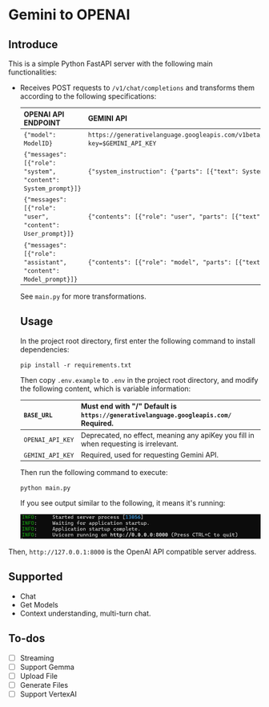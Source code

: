 # Gemini to OPENAI

## Introduce

This is a simple Python FastAPI server with the following main functionalities:

- Receives POST requests to `/v1/chat/completions` and transforms them according to the following specifications:

  | OPENAI API ENDPOINT                                          | GEMINI API                                                   |
  | ------------------------------------------------------------ | ------------------------------------------------------------ |
  | `{"model": ModelID}`                                         | `https://generativelanguage.googleapis.com/v1beta/models/ModelID:generateContent?key=$GEMINI_API_KEY` |
  | `{"messages": [{"role": "system", "content": System_prompt}]}` | `{"system_instruction": {"parts": [{"text": System_prompt}]}}` |
  | `{"messages": [{"role": "user", "content": User_prompt}]}`   | `{"contents": [{"role": "user", "parts": [{"text": User_prompt}]}]}` |
  | `{"messages": [{"role": "assistant", "content": Model_prompt}]}` | `{"contents": [{"role": "model", "parts": [{"text": User_prompt}]}]}` |

  See `main.py` for more transformations.

  ## Usage

  In the project root directory, first enter the following command to install dependencies:

  ```shell
  pip install -r requirements.txt
  ```

  Then copy `.env.example` to `.env` in the project root directory, and modify the following content, which is variable information:

  | `BASE_URL`       | Must end with "/" Default is `https://generativelanguage.googleapis.com/` Required. |
  | ---------------- | ------------------------------------------------------------ |
  | `OPENAI_API_KEY` | Deprecated, no effect, meaning any apiKey you fill in when requesting is irrelevant. |
  | `GEMINI_API_KEY` | Required, used for requesting Gemini API.                    |

  Then run the following command to execute:

  ```shell
  python main.py
  ```

  If you see output similar to the following, it means it's running:

  ![image-20250729210530833](image/image-20250729210530833.png)

Then, `http://127.0.0.1:8000` is the OpenAI API compatible server address.

## Supported

- Chat
- Get Models
- Context understanding, multi-turn chat.

## To-dos

- [ ] Streaming
- [ ] Support Gemma
- [ ] Upload File
- [ ] Generate Files
- [ ] Support VertexAI